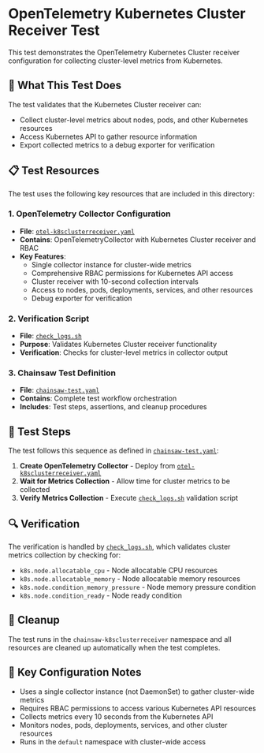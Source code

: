 # OpenTelemetry Kubernetes Cluster Receiver Test

This test demonstrates the OpenTelemetry Kubernetes Cluster receiver configuration for collecting cluster-level metrics from Kubernetes.

## 🎯 What This Test Does

The test validates that the Kubernetes Cluster receiver can:
- Collect cluster-level metrics about nodes, pods, and other Kubernetes resources
- Access Kubernetes API to gather resource information
- Export collected metrics to a debug exporter for verification

## 📋 Test Resources

The test uses the following key resources that are included in this directory:

### 1. OpenTelemetry Collector Configuration
- **File**: [`otel-k8sclusterreceiver.yaml`](./otel-k8sclusterreceiver.yaml)
- **Contains**: OpenTelemetryCollector with Kubernetes Cluster receiver and RBAC
- **Key Features**:
  - Single collector instance for cluster-wide metrics
  - Comprehensive RBAC permissions for Kubernetes API access
  - Cluster receiver with 10-second collection intervals
  - Access to nodes, pods, deployments, services, and other resources
  - Debug exporter for verification

### 2. Verification Script
- **File**: [`check_logs.sh`](./check_logs.sh)
- **Purpose**: Validates Kubernetes Cluster receiver functionality
- **Verification**: Checks for cluster-level metrics in collector output

### 3. Chainsaw Test Definition
- **File**: [`chainsaw-test.yaml`](./chainsaw-test.yaml)
- **Contains**: Complete test workflow orchestration
- **Includes**: Test steps, assertions, and cleanup procedures

## 🚀 Test Steps

The test follows this sequence as defined in [`chainsaw-test.yaml`](./chainsaw-test.yaml):

1. **Create OpenTelemetry Collector** - Deploy from [`otel-k8sclusterreceiver.yaml`](./otel-k8sclusterreceiver.yaml)
2. **Wait for Metrics Collection** - Allow time for cluster metrics to be collected
3. **Verify Metrics Collection** - Execute [`check_logs.sh`](./check_logs.sh) validation script

## 🔍 Verification

The verification is handled by [`check_logs.sh`](./check_logs.sh), which validates cluster metrics collection by checking for:
- `k8s.node.allocatable_cpu` - Node allocatable CPU resources
- `k8s.node.allocatable_memory` - Node allocatable memory resources
- `k8s.node.condition_memory_pressure` - Node memory pressure condition
- `k8s.node.condition_ready` - Node ready condition

## 🧹 Cleanup

The test runs in the `chainsaw-k8sclusterreceiver` namespace and all resources are cleaned up automatically when the test completes.

## 📝 Key Configuration Notes

- Uses a single collector instance (not DaemonSet) to gather cluster-wide metrics
- Requires RBAC permissions to access various Kubernetes API resources
- Collects metrics every 10 seconds from the Kubernetes API
- Monitors nodes, pods, deployments, services, and other cluster resources
- Runs in the `default` namespace with cluster-wide access 